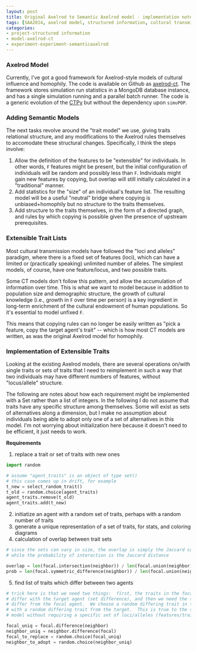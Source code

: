 ```yaml
---
layout: post
title: Original Axelrod to Semantic Axelrod model - implementation notes
tags: [SAA2014, axelrod model, structured information, cultural transmission, dissertation,experiments,  experiment-semanticaxelrod, blogarch]
categories: 
- project-structured information
- model-axelrod-ct
- experiment-experiment-semanticaxelrod
---
```


### Axelrod Model ###

Currently, I've got a good framework for Axelrod-style models of cultural influence and homophily.  The code is available on Github as [axelrod-ct](https://github.com/mmadsen/axelrod-ct).  The framework stores simulation run statistics in a MongoDB database instance, and has a single simulation running and a parallel batch runner.  The code is a generic evolution of the [CTPy](https://github.com/mmadsen/ctpy) but without the dependency upon `simuPOP`.  

### Adding Semantic Models ###

The next tasks revolve around the "trait model" we use, giving traits relational structure, and any modifications to the Axelrod rules themselves to accomodate these structural changes.  Specifically, I think the steps involve:

1.  Allow the definition of the features to be "extensible" for individuals.  In other words, `F` features might be present, but the initial configuration of individuals will be random and possibly less than `F`.  Individuals might gain new features by copying, but overlap will still initially calculated in a "traditional" manner.  
1.  Add statistics for the "size" of an individual's feature list.  The resulting model will be a useful "neutral" bridge where copying is unbiased+homophily but no structure to the traits themselves.  
1.  Add structure to the traits themselves, in the form of a directed graph, and rules by which copying is possible given the presence of upstream prerequisites.  


### Extensible Trait Lists ###

Most cultural transmission models have followed the "loci and alleles" paradigm, where there is a fixed set of features (loci), which can have a limited or (practically speaking) unlimited number of alleles.  The simplest models, of course, have one feature/locus, and two possible traits.  

Some CT models don't follow this pattern, and allow the accumulation of information over time.  This is what we want to model because in addition to population size and demographic structure, the growth of cultural knowledge (i.e., growth in `F` over time per person) is a key ingredient in long-term enrichment of the cultural endowment of human populations.  So it's essential to model unfixed `F`.  

This means that copying rules can no longer be easily written as "pick a feature, copy the target agent's trait" -- which is how most CT models are written, as was the original Axelrod model for homophily.  

### Implementation of Extensible Traits ###

Looking at the existing Axelrod models, there are several operations on/with single traits or sets of traits that I need to reimplement in such a way that two individuals may have different numbers of features, without "locus/allele" structure. 

The following are notes about how each requirement might be implemented with a Set rather than a list of integers.  In the following I do not assume that traits have any specific structure among themselves.  Some will exist as sets of alternatives along a dimension, but I make no assumption about individuals being able to adopt only one of a set of alternatives in this model.  I'm not worrying about initialization here because it doesn't need to be efficient, it just needs to work.  

**Requirements**

1. replace a trait or set of traits with new ones


```python
import random

# assume "agent_traits" is an object of type set()
# this case comes up in drift, for example
t_new = select_random_trait()
t_old = random.choice(agent_traits)
agent_traits.remove(t_old)
agent_traits.add(t_new)
```

2.  initiatize an agent with a random set of traits, perhaps with a random number of traits
3.  generate a unique representation of a set of traits, for stats, and coloring diagrams
4.  calculation of overlap between trait sets

```python
# since the sets can vary in size, the overlap is simply the Jaccard coefficient
# while the probability of interaction is the Jaccard distance

overlap = len(focal.intersection(neighbor)) / len(focal.union(neighbor))
prob = len(focal.symmetric_difference(neighbor)) / len(focal.union(neighbor))

```

5.  find list of traits which differ between two agents

```python
# trick here is that we need two things:  first, the traits in the focal agent which 
# differ with the target agent (set difference), and then we need the target's traits which 
# differ from the focal agent.  We choose a random differing trait in the focal, to replace
# with a random differing trait from the target.  This is true to the spirit of the Axelrod 
# model without requiring a specific set of loci/alleles (features/traits)

focal_uniq = focal.difference(neighbor)
neighbor_uniq = neighbor.difference(focal)
focal_to_replace = random.choice(focal_uniq)
neighbor_to_adopt = random.choice(neighbor_uniq)

```




